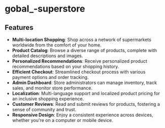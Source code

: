 # gobal_-superstore
## Features

- **Multi-location Shopping**: Shop across a network of supermarkets worldwide from the comfort of your home.
- **Product Catalog**: Browse a diverse range of products, complete with detailed descriptions and images.
- **Personalized Recommendations**: Receive personalized product recommendations based on your shopping history.
- **Efficient Checkout**: Streamlined checkout process with various payment options and order tracking.
- **Admin Dashboard**: Store administrators can manage inventory, track sales, and monitor store performance.
- **Localization**: Multi-language support and localized product pricing for an inclusive shopping experience.
- **Customer Reviews**: Read and submit reviews for products, fostering a sense of community and trust.
- **Responsive Design**: Enjoy a consistent experience across devices, whether you're on a computer or mobile device.
